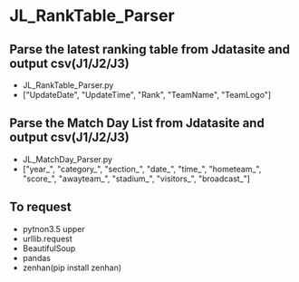 # JL_RankTable_Parser

## Parse the latest ranking table from Jdatasite and output csv(J1/J2/J3)
* JL_RankTable_Parser.py
* ["UpdateDate", "UpdateTime", "Rank", "TeamName", "TeamLogo"]

## Parse the Match Day List from Jdatasite and output csv(J1/J2/J3)
* JL_MatchDay_Parser.py
* ["year_", "category_", "section_", "date_", "time_", "hometeam_", "score_", "awayteam_", "stadium_", "visitors_", "broadcast_"]

## To request

* pytnon3.5 upper
* urllib.request
* BeautifulSoup
* pandas
* zenhan(pip install zenhan)

